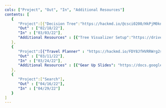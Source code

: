 ```yaml
---
cols: ["Project", "Out", "In", "Additional Resources"]
contents: [
   {
      "Project":[{"Decision Tree":"https://hackmd.io/@csci0200/HkPjM0kn_"}],
      "Out" : ["02/18/22"],
      "In" : ["03/03/22"],
      "Additional Resources" : [{"Tree Visualizer Setup":"https://drive.google.com/file/d/1aGjUYjECvyReg-233MFDtFXgeRoiDFGN/view?usp=sharing"}]
   },
   {
      "Project":[{"Travel Planner" : "https://hackmd.io/FDY8JfHVRRWrg2st8T4lHg"}],
      "Out" : ["03/11/22"],
      "In" : ["03/24/22"],
      "Additional Resources" : [{"Gear Up Slides": "https://docs.google.com/presentation/d/1iirPmjT5B1PYob8AIpdvkeUUi_hW7TCmbSh5kefIBbk/edit?usp=sharing"}, {"Gear Up Video": "https://brown.zoom.us/rec/share/PlEN9depIX56x_2ySwJgLuttsq91ilnCumcJZXqPek0LPL5Z96AblaDpdVKB4gCc.Qf-xbKm990PDT2tc?startTime=1647197533000"}, "Refer to written lecture notes from 3/7 and onward"]
   },
   {
      "Project":["Search"],
      "Out" : ["04/16/22"],
      "In" : ["04/29/22"]
   }
]
---
```

